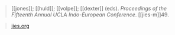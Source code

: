 > [[jones]]; [[huld]]; [[volpe]]; [[dexter]] (eds). *Proceedings of the Fifteenth Annual UCLA Indo-European Conference*. [[jies-m]]49.

> [jies.org](https://www.jies.org/DOCS/monojpgs/Mon49.html)